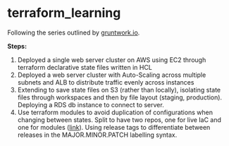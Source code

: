 # terraform_learning

Following the series outlined by [gruntwork.io](https://blog.gruntwork.io/a-comprehensive-guide-to-terraform-b3d32832baca#.b6sun4nkn).

**Steps:**

1. Deployed a single web server cluster on AWS using EC2 through terraform declarative state files written in HCL
2. Deployed a web server cluster with Auto-Scaling across multiple subnets and ALB to distribute traffic evenly across instances
3. Extending to save state files on S3 (rather than locally), isolating state files through workspaces and then by file layout (staging, production). Deploying a RDS db instance to connect to server.
4. Use terraform modules to avoid duplication of configurations when changing between states. Split to have two repos, one for live IaC and one for modules ([link](https://github.com/armenbod/terraform_learning_modules)). Using release tags to differentiate between releases in the MAJOR.MINOR.PATCH labelling syntax.
